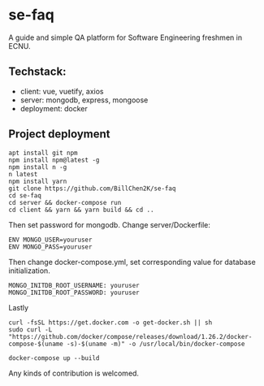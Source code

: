 # se-faq

A guide and simple QA platform for Software Engineering freshmen in ECNU.

## Techstack:

- client: vue, vuetify, axios
- server: mongodb, express, mongoose
- deployment: docker

## Project deployment

```
apt install git npm
npm install npm@latest -g
npm install n -g
n latest
npm install yarn
git clone https://github.com/BillChen2K/se-faq
cd se-faq
cd server && docker-compose run 
cd client && yarn && yarn build && cd ..
```

Then set password for mongodb. Change server/Dockerfile:
```
ENV MONGO_USER=youruser
ENV MONGO_PASS=youruser
```
Then change docker-compose.yml, set corresponding value for database initialization.
```
MONGO_INITDB_ROOT_USERNAME: youruser
MONGO_INITDB_ROOT_PASSWORD: youruser
```
Lastly
```
curl -fsSL https://get.docker.com -o get-docker.sh || sh
sudo curl -L "https://github.com/docker/compose/releases/download/1.26.2/docker-compose-$(uname -s)-$(uname -m)" -o /usr/local/bin/docker-compose

docker-compose up --build
```

Any kinds of contribution is welcomed.